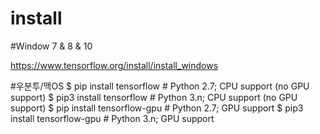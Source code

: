 # install

#Window 7 & 8 & 10

https://www.tensorflow.org/install/install_windows



#우분투/맥OS
 $ pip install tensorflow      # Python 2.7; CPU support (no GPU support)
 $ pip3 install tensorflow     # Python 3.n; CPU support (no GPU support)
 $ pip install tensorflow-gpu  # Python 2.7;  GPU support
 $ pip3 install tensorflow-gpu # Python 3.n; GPU support 
